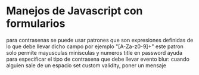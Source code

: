 # Manejos de Javascript con formularios
para contrasenas se puede usar patrones que son expresiones definidas de lo que debe llevar dicho campo
por ejemplo
"[A-Za-z0-9]+" este patron solo permite mayusculas minisculas y numeros
title en password ayuda para especificar el tipo de contrasena que debe llevar
evento blur: cuando alguien sale de un espacio
set custom validity, poner un mensaje